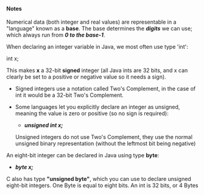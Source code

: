 #### Notes

Numerical data (both integer and real values) are representable in a "language"
known as a **base**. The base determines the ___digits___ we can use; which always
run from ___0 to the base-1___.

When declaring an integer variable in Java, we most often use type 'int':

int x;

This makes **x** a 32-bit ____signed____ integer (all Java ints are 32 bits, and
x can clearly be set to a positive or negative value so it needs a sign).

- Signed integers use a notation called Two's Complement, in the case of int it
would be a 32-bit Two's Complement.

- Some languages let you explicitly declare an integer as unsigned, meaning the
value is zero or positive (so no sign is required):

  - ___unsigned int x;___

  Unsigned integers do not use Two's Complement, they use the normal unsigned
  binary representation (without the leftmost bit being negative)

An eight-bit integer can be declared in Java using type __byte__:

  - ___byte x;___

C also has type __"unsigned byte"__, which you can use to declare unsigned
eight-bit integers. One Byte is equal to eight bits. An int is 32 bits, or 4 Bytes
